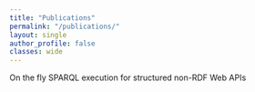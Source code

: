 ```yaml
---
title: "Publications"
permalink: "/publications/"
layout: single
author_profile: false
classes: wide
---
```

On the fly SPARQL execution for structured non-RDF Web APIs